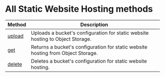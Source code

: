 # All Static Website Hosting methods

| Method | Description |
| ----- | ----- |
| [upload](hosting/upload.md) | Uploads a bucket's configuration for static website hosting to Object Storage. |
| [get](hosting/get.md) | Returns a bucket's configuration for static website hosting from Object Storage. |
| [delete](hosting/delete.md) | Deletes a bucket's configuration for static website hosting. |

